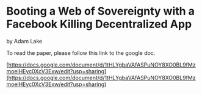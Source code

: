 # Booting a Web of Sovereignty with a Facebook Killing Decentralized App
by Adam Lake

To read the paper, please follow this link to the google doc. 

[https://docs.google.com/document/d/1tHLYgbaVAfASPuNOY8XO0BL9fMzmoelHEyc0XcV3Exw/edit?usp=sharing](https://docs.google.com/document/d/1tHLYgbaVAfASPuNOY8XO0BL9fMzmoelHEyc0XcV3Exw/edit?usp=sharing)
